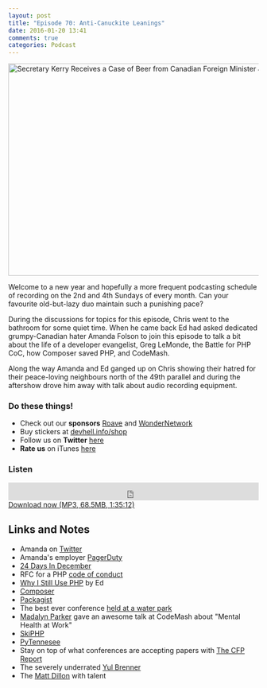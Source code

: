 ```yaml
---
layout: post
title: "Episode 70: Anti-Canuckite Leanings"
date: 2016-01-20 13:41
comments: true
categories: Podcast
---
```


<a data-flickr-embed="true"  href="https://www.flickr.com/photos/statephotos/8639238213/in/photolist-eaqmwZ-d2FbAf-d2FbEG-cSP8NL-d5G3Fy-c5dfS7-ctTiwm-r2PKKN-qKjLkA-gnW9yT-p7vfKX-tRiTg1-xgjQMa-bWNKuK-6Tvb1i-oCnN4S-oiHuNt-edfgbc-iEsZyK-6PmqmU-7xqTHa-fNTa9f-tkg6Pq-nD9JSp-fJAcMX-cAr525-bVhpaS-oktoBf-6iWDAd-bVNjtY-wYGXbU-6v9gmA-hZTHpp-75U3dF-ncfM4k-suR9Ja-8f1pL4-crZKgb-8f1tmx-naej4u-6Th7UD-oR5NQt-ocPZqm-6XgBgT-pMDyJv-oR2K59-63nEiZ-9u7f8V-dePNwY-dePNFc" title="Secretary Kerry Receives a Case of Beer from Canadian Foreign Minister John Baird"><img src="https://farm9.staticflickr.com/8521/8639238213_dd605bae23_z.jpg" width="640" height="427" alt="Secretary Kerry Receives a Case of Beer from Canadian Foreign Minister John Baird"></a>

Welcome to a new year and hopefully a more frequent podcasting schedule of
recording on the 2nd and 4th Sundays of every month. Can your favourite
old-but-lazy duo maintain such a punishing pace?

During the discussions for topics for this episode, Chris went to the bathroom
for some quiet time. When he came back Ed had asked dedicated
grumpy-Canadian hater Amanda Folson to join this episode to talk a bit about
the life of a developer evangelist, Greg LeMonde, the Battle for PHP CoC, how
Composer saved PHP, and CodeMash.

Along the way Amanda and Ed ganged up on Chris showing their hatred for their
peace-loving neighbours north of the 49th parallel and during the aftershow drove him away with talk about audio recording equipment.

### Do these things!

* Check out our **sponsors** [Roave](http://roave.com) and [WonderNetwork](https://wondernetwork.com/)
* Buy stickers at [devhell.info/shop](http://devhell.info/shop)
* Follow us on **Twitter** [here](https://twitter.com/dev_hell)
* **Rate us** on iTunes [here](http://itunes.apple.com/us/podcast/dev-hell/id489840699)

### Listen

<iframe frameborder="0" height="36px" scrolling="no" seamless src="https://simplecast.com/e/35331?style=dark" width="100%"></iframe>
<a href="http://audio.simplecast.com/35331.mp3" rel="enclosure">Download now (MP3, 68.5MB, 1:35:12)</a>

## Links and Notes

* Amanda on [Twitter](https://twitter.com/AmbassadorAwsum)
* Amanda's employer [PagerDuty](https://pageduty.com)
* [24 Days In December](http://www.24daysindecember.net/)
* RFC for a PHP [code of conduct](https://wiki.php.net/rfc/adopt-code-of-conduct)
* [Why I Still Use PHP](http://www.24daysindecember.net/2015/12/19/why-i-still-use-php/) by Ed
* [Composer](http://getcomposer.org)
* [Packagist](http://packagist.org)
* The best ever conference [held at a water park](http://www.codemash.org/)
* [Madalyn Parker](https://twitter.com/madalynrose) gave an awesome talk at CodeMash about "Mental Health at Work"
* [SkiPHP](https://www.skiphp.com)
* [PyTennesee](https://https://www.pytennessee.org/)
* Stay on top of what conferences are accepting papers with [The CFP Report](https://thecfpreport.com)
* The severely underrated [Yul Brenner](https://en.wikipedia.org/wiki/Yul_Brynner)
* The [Matt Dillon](https://en.wikipedia.org/wiki/Matt_Dillon_%28Gunsmoke%29) with talent
